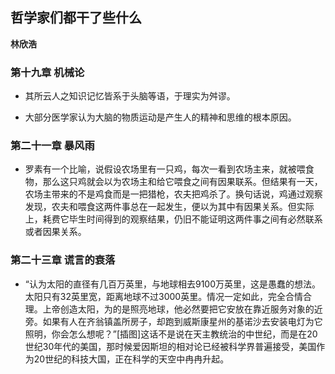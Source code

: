 ## 哲学家们都干了些什么

 **林欣浩**


### 第十九章 机械论

* 其所云人之知识记忆皆系于头脑等语，于理实为舛谬。

* 大部分医学家认为大脑的物质运动是产生人的精神和思维的根本原因。


### 第二十一章 暴风雨

* 罗素有一个比喻，说假设农场里有一只鸡，每次一看到农场主来，就被喂食物，那么这只鸡就会以为农场主和给它喂食之间有因果联系。但结果有一天，农场主带来的不是鸡食而是一把猎枪，农夫把鸡杀了。换句话说，鸡通过观察发现，农夫和喂食这两件事总在一起发生，便以为其中有因果关系。但实际上，耗费它毕生时间得到的观察结果，仍旧不能证明这两件事之间有必然联系或者因果关系。


### 第二十三章 谎言的衰落

* “认为太阳的直径有几百万英里，与地球相去9100万英里，这是愚蠢的想法。太阳只有32英里宽，距离地球不过3000英里。情况一定如此，完全合情合理。上帝创造太阳，为的是照亮地球，他必然要把它安放在靠近服务对象的近旁。如果有人在齐翁镇盖所房子，却跑到威斯康星州的基诺沙去安装电灯为它照明，你会怎么想呢？”[插图]这话不是说在天主教统治的中世纪，而是在20世纪30年代的美国，那时候爱因斯坦的相对论已经被科学界普遍接受，美国作为20世纪的科技大国，正在科学的天空中冉冉升起。

